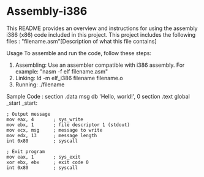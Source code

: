 # Assembly-i386
This README provides an overview and instructions for using the assembly i386 (x86) code included in this project.
This project includes the following files : "filename.asm"[Description of what this file contains]

Usage
To assemble and run the code, follow these steps:

1. Assembling: Use an assembler compatible with i386 assembly. For example: "nasm -f elf filename.asm"
2. Linking: ld -m elf_i386 filename filename.o
3. Running: ./filename

Sample Code : 
    section .data
        msg db 'Hello, world!', 0
    section .text
    global _start
    _start:

    ; Output message
    mov eax, 4       ; sys_write
    mov ebx, 1       ; file descriptor 1 (stdout)
    mov ecx, msg     ; message to write
    mov edx, 13      ; message length
    int 0x80         ; syscall
    
    ; Exit program
    mov eax, 1       ; sys_exit
    xor ebx, ebx     ; exit code 0
    int 0x80         ; syscall


